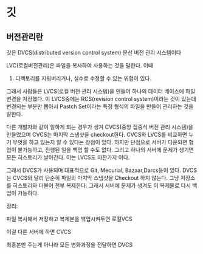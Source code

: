 # 깃

## 버전관리란

깃은 DVCS(distributed version control system) 분산 버전 관리 시스템이다

LVC(로컬버전관리)은 파일을 복사하여 사용하는 것을 말한다. 이때

1. 디렉토리를 지워버리거나, 실수로 수정할 수 있는 위험이 있다.

그래서 사람들은 LVCS(로컬 버전 관리 시스템)을 만들어 하나의 데이터 베이스에 파일 변경을 저장했다. 이 LVCS중에는 RCS(revision control system)이라는 것이 있는데 변경되는 부분만 뽑아서 Pastch Set이라는 특정 형식의 파일을 만들어 관리하는 것을 말한다.

다른 개발자와 같이 일하게 되는 경우가 생겨 CVCS(중앙 집중식 버전 관리 시스템)을 만들었으며 CVCS는 마지막 스냅샷을 checkout한다. CVCS와 LVCS를 비교하면 누기 무엇을 하고 있는지 알 수 있다는 장점이 있다. 하지만 단점으로 서버가 다운되면 협업이 불가능하고, 진행된 일을 백업 할 수도 없다. 그리고 하나의 서버에 문제가 생기면 모든 히스토리가 날아간다. 이는 LVCS도 마찬가지 이다.

그래서 DVCS가 사용되며 대표적으로 Git, Mecurial, Bazaar,Darcs등이 있다. DVCS는 CVCS와 달리 단순히 파일의 마지막 스냅샷을 Checkout 하지 않는다. 그냥 저장소를 히스토리와 더불어 전부 복제한다. 그래서 서버에 문제가 생겨도 이 복제물로 다시 백업이 가능하다.

정리: 

파일 복사해서 저장하고 복제본을 백업시켜두면 로컬VCS

이걸 다른 서버에 하면 CVCS

최종본만 주는게 아니라 모든 변화과정을 전달하면 DVCS

